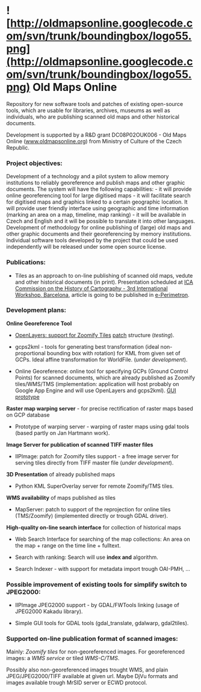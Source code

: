 # ![http://oldmapsonline.googlecode.com/svn/trunk/boundingbox/logo55.png](http://oldmapsonline.googlecode.com/svn/trunk/boundingbox/logo55.png) Old Maps Online #

Repository for new software tools and patches of existing open-source tools, which are usable for libraries, archives, museums as well as individuals, who are publishing scanned old maps and other historical documents.

Development is supported by a R&D grant DC08P02OUK006 - Old Maps Online (www.oldmapsonline.org) from Ministry of Culture of the Czech Republic.

### Project objectives: ###

Development of a technology and a pilot system to allow memory institutions to reliably georeference and publish maps and other graphic documents. The system will have the following capabilities: - it will provide online georeferencing tool for large digitised maps - it will facilitate search for digitised maps and graphics linked to a certain geographic location. It will provide user friendly interface using geographic and time information (marking an area on a map, timeline, map ranking) - it will be available in Czech and English and it will be possible to translate it into other languages. Development of methodology for online publishing of (large) old maps and other graphic documents and their georeferencing by memory institutions. Individual software tools developed by the project that could be used independently will be released under some open source license.

### Publications: ###

  * Tiles as an approach to on-line publishing of scanned old maps, vedute and other historical documents (in print). Presentation scheduled at [ICA Commission on the History of Cartography - 3rd International Workshop, Barcelona](http://web.auth.gr/xeee/ICA-Heritage/Commission/3rd_Workshop/Barcelona_1.htm), article is going to be published in [e-Perimetron](http://www.e-perimetron.org/).

### Development plans: ###

**Online Georeference Tool**

  * [OpenLayers: support for Zoomify Tiles](http://oldmapsonline.googlecode.com/svn/trunk/openlayers/examples/zoomify.html) [patch](http://trac.openlayers.org/ticket/1285) structure (_testing_).

  * gcps2kml - tools for generating best transformation (ideal non-proportional bounding box with rotation) for KML from given set of GCPs. Ideal affine transformation for WorldFile. (_under development_).

  * Online Georeference: online tool for specifying GCPs (Ground Control Points) for scanned documents, which are already published as Zoomify tiles/WMS/TMS (implementation: application will host probably on Google App Engine and will use OpenLayers and gcps2kml). [GUI prototype](http://oldmapsonline.googlecode.com/svn/trunk/georeference.html)

**Raster map warping server** - for precise rectification of raster maps based on GCP database

  * Prototype of warping server - warping of raster maps using gdal tools (based partly on Jan Hartmann work).

**Image Server for publication of scanned TIFF master files**

  * IIPImage: patch for Zoomify tiles support - a free image server for serving tiles directly from TIFF master file (_under development_).

**3D Presentation** of already published maps

  * Python KML SuperOverlay server for remote Zoomify/TMS tiles.

**WMS availability** of maps published as tiles

  * MapServer: patch to support of the reprojection for online tiles (TMS/Zoomify) (implemented directly or trough GDAL driver).

**High-quality on-line search interface** for collection of historical maps

  * Web Search Interface for searching of the map collections: An area on the map + range on the time line + fulltext.

  * Search with ranking: Search will use **index and** algorithm.

  * Search Indexer - with support for metadata import trough OAI-PMH, ...

### Possible improvement of existing tools for simplify switch to JPEG2000: ###

  * IIPImage JPEG2000 support - by GDAL/FWTools linking (usage of JPEG2000 Kakadu library).

  * Simple GUI tools for GDAL tools (gdal\_translate, gdalwarp, gdal2tiles).

### Supported on-line publication format of scanned images: ###

Mainly: _Zoomify tiles_ for non-georeferenced images. For georeferenced images: a _WMS service_  or tiled _WMS-C/TMS_.

Possibly also non-georeferenced images trought WMS, and plain JPEG/JPEG2000/TIFF available at given url. Maybe DjVu formats and images available trough MrSID server or ECWD protocol.
